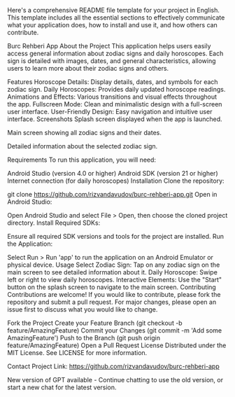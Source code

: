 
Here's a comprehensive README file template for your project in English. This template includes all the essential sections to effectively communicate what your application does, how to install and use it, and how others can contribute.

Burc Rehberi App
About the Project
This application helps users easily access general information about zodiac signs and daily horoscopes. Each sign is detailed with images, dates, and general characteristics, allowing users to learn more about their zodiac signs and others.

Features
Horoscope Details: Display details, dates, and symbols for each zodiac sign.
Daily Horoscopes: Provides daily updated horoscope readings.
Animations and Effects: Various transitions and visual effects throughout the app.
Fullscreen Mode: Clean and minimalistic design with a full-screen user interface.
User-Friendly Design: Easy navigation and intuitive user interface.
Screenshots
Splash screen displayed when the app is launched.

Main screen showing all zodiac signs and their dates.

Detailed information about the selected zodiac sign.

Requirements
To run this application, you will need:

Android Studio (version 4.0 or higher)
Android SDK (version 21 or higher)
Internet connection (for daily horoscopes)
Installation
Clone the repository:


git clone https://github.com/rizvandavudov/burc-rehberi-app.git
Open in Android Studio:

Open Android Studio and select File > Open, then choose the cloned project directory.
Install Required SDKs:

Ensure all required SDK versions and tools for the project are installed.
Run the Application:

Select Run > Run 'app' to run the application on an Android Emulator or physical device.
Usage
Select Zodiac Sign: Tap on any zodiac sign on the main screen to see detailed information about it.
Daily Horoscope: Swipe left or right to view daily horoscopes.
Interactive Elements: Use the "Start" button on the splash screen to navigate to the main screen.
Contributing
Contributions are welcome! If you would like to contribute, please fork the repository and submit a pull request. For major changes, please open an issue first to discuss what you would like to change.

Fork the Project
Create your Feature Branch (git checkout -b feature/AmazingFeature)
Commit your Changes (git commit -m 'Add some AmazingFeature')
Push to the Branch (git push origin feature/AmazingFeature)
Open a Pull Request
License
Distributed under the MIT License. See LICENSE for more information.

Contact
Project Link: https://github.com/rizvandavudov/burc-rehberi-app










New version of GPT available - Continue chatting to use the old version, or start a new chat for the latest version.
